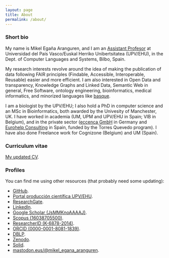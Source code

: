 ```yaml
---
layout: page
title: About
permalink: /about/
---
```


### Short bio

My name is Mikel Egaña Aranguren, and I am an <a href="http://go.ehu.eus/mikel-egana-aranguren">Assistant Profesor</a> at Universidad del País Vasco/Euskal Herriko Unibertsitatea (UPV/EHU), in the Dept. of Computer Languages and Systems, Bilbo, Spain.

My research interests revolve around the idea of making the publication of data following FAIR principles (Findable, Accessible, Interoperable, Reusable) easier and more efficient. I am also interested in Open Data and transparency, Knowledge Graphs and Linked Data, Semantic Web in general, Free Software, ontology engineering,  bioinformatics, medical informatics, and minorized languages like <a href="https://en.wikipedia.org/wiki/Basque_language">basque</a>.

I am a biologist by the UPV/EHU; I also hold a PhD in computer science and an MSc in Bioinformatics, both awarded by the Univesity of Manchester, UK. I have worked in academia (UM, UPM and UPV/EHU in Spain; VIB in Belgium), and in the private sector ([eccenca GmbH](https://eccenca.com) in Germany and [Eurohelp Consulting](https://eurohelp.es/) in Spain, funded by the Torres Quevedo program). I have also done Freelance work for Cognizone (Belgium) and UM (Spain).

### Curriculum vitae

[My updated CV](https://github.com/mikel-egana-aranguren/cv/raw/master/mikel_egana_aranguren_cv.pdf).

### Profiles

You can find me using other resources (that probably need some updating):

* [GitHub](http://github.com/mikel-egana-aranguren).
* [Portal producción científica UPV/EHU](https://ekoizpen-zientifikoa.ehu.eus/investigadores/125962/detalle).
* [ResearchGate](http://www.researchgate.net/profile/Mikel_Egana).
* [LinkedIn](https://www.linkedin.com/).
* [Google Scholar (JsMMKnoAAAAJ)](http://scholar.google.com/citations?user=JsMMKnoAAAAJ).
* [Scopus (16038705500)](http://www.scopus.com/authid/detail.url?authorId=16038705500).
* [ResearcherID (K-6878-2014)](http://www.researcherid.com/rid/K-6878-2014).
* [ORCID (0000-0001-8081-1839)](http://orcid.org/0000-0001-8081-1839).
* [DBLP](http://www.informatik.uni-trier.de/~ley/pers/hd/a/Aranguren:Mikel_Ega=ntilde=a).
* [Zenodo](http://zenodo.org/search?f=author&p=Mikel%20Ega%C3%B1a%20Aranguren&ln=en).
* [Solid](https://mikeleganaaranguren.inrupt.net/).
*  <a rel="me" href="https://mastodon.eus/@mikel_egana_aranguren">mastodon.eus/@mikel_egana_aranguren</a>.
